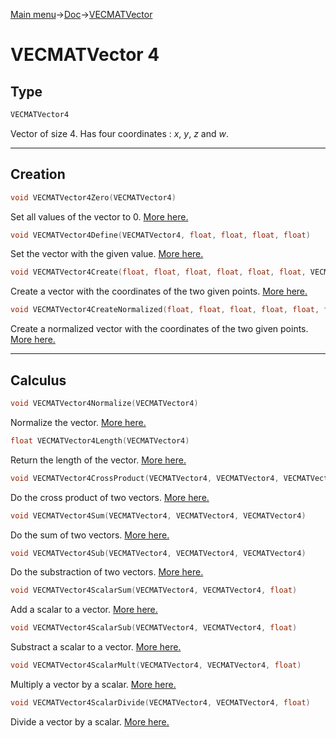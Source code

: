[Main menu](../../Readme.md)->[Doc](../VECMATKit.md)->[VECMATVector](VECMATVector.md)

# **VECMATVector 4**
## **Type**

```C
VECMATVector4
```
Vector of size 4. Has four coordinates : _x_, _y_, _z_ and _w_.
_____________
## **Creation**

```C
void VECMATVector4Zero(VECMATVector4)
```
Set all values of the vector to 0. [More here.](./functions/VECMATVector4/VECMATVector4Zero.md)

```C
void VECMATVector4Define(VECMATVector4, float, float, float, float)
```
Set the vector with the given value. [More here.](./functions/VECMATVector4/VECMATVector4Define.md)

```C
void VECMATVector4Create(float, float, float, float, float, float, VECMATVector4)
```
Create a vector with the coordinates of the two given points. [More here.](./functions/VECMATVector4/VECMATVector4Create.md)

```C
void VECMATVector4CreateNormalized(float, float, float, float, float, float, VECMATVector4)
```
Create a normalized vector with the coordinates of the two given points. [More here.](./functions/VECMATVector4/VECMATVector4CreateNormalized.md)

________________
## **Calculus**


```C
void VECMATVector4Normalize(VECMATVector4)
````
Normalize the vector. [More here.](./functions/VECMATVector4/VECMATVector4Normalize.md)

```C
float VECMATVector4Length(VECMATVector4)
```
Return the length of the vector. [More here.](./functions/VECMATVector4/VECMATVector4Length.md)


```C
void VECMATVector4CrossProduct(VECMATVector4, VECMATVector4, VECMATVector4)
```
Do the cross product of two vectors. [More here.](./functions/VECMATVector4/VECMATVector4CrossProduct.md)


```C
void VECMATVector4Sum(VECMATVector4, VECMATVector4, VECMATVector4)
```
Do the sum of two vectors. [More here.](./functions/VECMATVector4/VECMATVector4Sum.md)

```C
void VECMATVector4Sub(VECMATVector4, VECMATVector4, VECMATVector4)
```
Do the substraction of two vectors. [More here.](./functions/VECMATVector4/VECMATVector4Sub.md)

```C
void VECMATVector4ScalarSum(VECMATVector4, VECMATVector4, float)
```
Add a scalar to a vector. [More here.](./functions/VECMATVector4/VECMATVector4ScalarSum.md)

```C
void VECMATVector4ScalarSub(VECMATVector4, VECMATVector4, float)
```
Substract a scalar to a vector. [More here.](./functions/VECMATVector4/VECMATVector4ScalarSub.md)

```C
void VECMATVector4ScalarMult(VECMATVector4, VECMATVector4, float)
````
Multiply a vector by a scalar. [More here.](./functions/VECMATVector4/VECMATVector4ScalarMult.md)

```C
void VECMATVector4ScalarDivide(VECMATVector4, VECMATVector4, float)
```
Divide a vector by a scalar. [More here.](./functions/VECMATVector4/VECMATVector4ScalarDivide.md)
